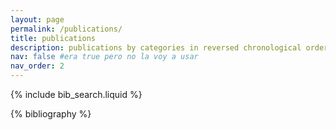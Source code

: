 ```yaml
---
layout: page
permalink: /publications/
title: publications
description: publications by categories in reversed chronological order. generated by jekyll-scholar.
nav: false #era true pero no la voy a usar
nav_order: 2
---
```


<!-- _pages/publications.md -->

<!-- Bibsearch Feature -->

{% include bib_search.liquid %}

<div class="publications">

{% bibliography %}

</div>

